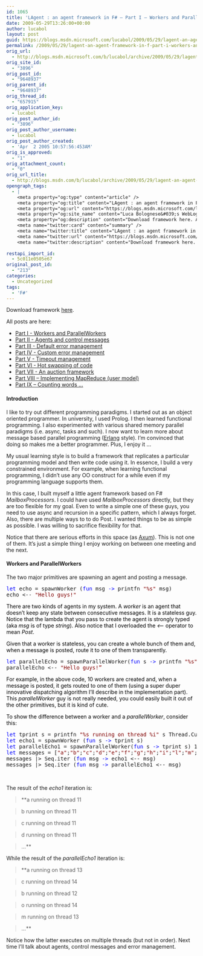 ```yaml
---
id: 1065
title: 'LAgent : an agent framework in F# – Part I – Workers and ParallelWorkers'
date: 2009-05-29T13:26:00+00:00
author: lucabol
layout: post
guid: https://blogs.msdn.microsoft.com/lucabol/2009/05/29/lagent-an-agent-framework-in-f-part-i-workers-and-parallelworkers/
permalink: /2009/05/29/lagent-an-agent-framework-in-f-part-i-workers-and-parallelworkers/
orig_url:
  - http://blogs.msdn.microsoft.com/b/lucabol/archive/2009/05/29/lagent-an-agent-framework-in-f-part-i-workers-and-parallelworkers.aspx
orig_site_id:
  - "3896"
orig_post_id:
  - "9648937"
orig_parent_id:
  - "9648937"
orig_thread_id:
  - "657915"
orig_application_key:
  - lucabol
orig_post_author_id:
  - "3896"
orig_post_author_username:
  - lucabol
orig_post_author_created:
  - 'Apr  2 2005 10:57:56:453AM'
orig_is_approved:
  - "1"
orig_attachment_count:
  - "0"
orig_url_title:
  - http://blogs.msdn.com/b/lucabol/archive/2009/05/29/lagent-an-agent-framework-in-f-part-i-workers-and-parallelworkers.aspx
opengraph_tags:
  - |
    <meta property="og:type" content="article" />
    <meta property="og:title" content="LAgent : an agent framework in F# &ndash; Part I &ndash; Workers and ParallelWorkers" />
    <meta property="og:url" content="https://blogs.msdn.microsoft.com/lucabol/2009/05/29/lagent-an-agent-framework-in-f-part-i-workers-and-parallelworkers/" />
    <meta property="og:site_name" content="Luca Bolognese&#039;s WebLog" />
    <meta property="og:description" content="Download framework here. All posts are here: Part I  - Workers and ParallelWorkers Part II  - Agents and control messages Part III  - Default error management Part IV  - Custom error management Part V  - Timeout management Part VI  - Hot swapping of code Part VII  - An auction framework Part VIII – Implementing MapReduce..." />
    <meta name="twitter:card" content="summary" />
    <meta name="twitter:title" content="LAgent : an agent framework in F# &ndash; Part I &ndash; Workers and ParallelWorkers" />
    <meta name="twitter:url" content="https://blogs.msdn.microsoft.com/lucabol/2009/05/29/lagent-an-agent-framework-in-f-part-i-workers-and-parallelworkers/" />
    <meta name="twitter:description" content="Download framework here. All posts are here: Part I  - Workers and ParallelWorkers Part II  - Agents and control messages Part III  - Default error management Part IV  - Custom error management Part V  - Timeout management Part VI  - Hot swapping of code Part VII  - An auction framework Part VIII – Implementing MapReduce..." />
    
restapi_import_id:
  - 5c011e0505e67
original_post_id:
  - "213"
categories:
  - Uncategorized
tags:
  - 'F#'
---
```

</p> 

Download framework [here](http://code.msdn.microsoft.com/LAgent).

All posts are here:

  * [Part I  - Workers and ParallelWorkers](http://blogs.msdn.com/lucabol/archive/2009/05/29/lagent-an-agent-framework-in-f-part-i-workers-and-parallelworkers.aspx) 
  * [Part II  - Agents and control messages](http://blogs.msdn.com/lucabol/archive/2009/06/05/lagent-an-agent-framework-in-f-part-ii-agents-and-control-messages.aspx) 
  * [Part III  - Default error management](http://blogs.msdn.com/lucabol/archive/2009/06/12/lagent-an-agent-framework-in-f-part-iii-default-error-management.aspx) 
  * [Part IV  - Custom error management](http://blogs.msdn.com/lucabol/archive/2009/06/19/lagent-an-agent-framework-in-f-part-iv-custom-error-management.aspx) 
  * [Part V  - Timeout management](http://blogs.msdn.com/lucabol/archive/2009/06/26/lagent-an-agent-framework-in-f-part-v-timeout-management.aspx) 
  * [Part VI  - Hot swapping of code](http://blogs.msdn.com/lucabol/archive/2009/07/03/lagent-an-agent-framework-in-f-part-vi-hot-swapping-of-code-and-something-silly.aspx) 
  * [Part VII  - An auction framework](http://blogs.msdn.com/lucabol/archive/2009/07/10/lagent-an-agent-framework-in-f-part-vii-an-auction-application.aspx) 
  * [Part VIII – Implementing MapReduce (user model)](http://blogs.msdn.com/lucabol/archive/2009/09/04/lagent-an-agent-framework-in-f-part-viii-implementing-mapreduce-user-model.aspx) 
  * [Part IX – Counting words …](http://blogs.msdn.com/lucabol/archive/2009/09/18/lagent-an-agent-framework-in-f-part-ix-counting-words.aspx) 





#### Introduction

I like to try out different programming paradigms. I started out as an object oriented programmer. In university, I used Prolog. I then learned functional programming. I also experimented with various shared memory parallel paradigms (i.e. async, tasks and such). I now want to learn more about message based parallel programming ([Erlang](http://www.amazon.com/Programming-Erlang-Software-Concurrent-World/dp/193435600X) style). I’m convinced that doing so makes me a better programmer. Plus, I enjoy it …

My usual learning style is to build a framework that replicates a particular programming model and then write code using it. In essence, I build a very constrained environment. For example, when learning functional programming, I didn’t use any OO construct for a while even if my programming language supports them.

In this case, I built myself a little agent framework based on F# _MailboxProcessors_. I could have used _MailboxProcessors_ directly, but they are too flexible for my goal. Even to write a simple one of these guys, you need to use async and recursion in a specific pattern, which I always forget. Also, there are multiple ways to to do Post. I wanted things to be as simple as possible. I was willing to sacrifice flexibility for that.

Notice that there are serious efforts in this space (as [Axum](http://blogs.msdn.com/maestroteam/)). This is not one of them. It’s just a simple thing I enjoy working on between one meeting and the next.

#### Workers and ParallelWorkers

The two major primitives are spawning an agent and posting a message.

<pre class="code"><span style="color:blue;">let </span>echo = spawnWorker (<span style="color:blue;">fun </span>msg <span style="color:blue;">-&gt; </span>printfn <span style="color:maroon;">"%s" </span>msg)
echo &lt;-- <span style="color:maroon;">"Hello guys!"</span></pre>

<span style="color:maroon;"><font color="#000000">There are two kinds of agents in my system. A <em>worker</em> is an agent that doesn’t keep any state between consecutive messages. It is a stateless guy. Notice that the lambda that you pass to create the agent is strongly typed (aka <em>msg</em> is of type <em>string</em>). Also notice that I overloaded the <em><—</em> operator to mean <em>Post</em>.</font></span>

<span style="color:maroon;"><font color="#000000">Given that a worker is stateless, you can create a whole bunch of them and, when a message is posted, route it to one of them transparently.</font></span>

<pre class="code"><span style="color:blue;">let </span>parallelEcho = spawnParallelWorker(<span style="color:blue;">fun </span>s <span style="color:blue;">-&gt; </span>printfn <span style="color:maroon;">"%s" </span>s) 10
parallelEcho &lt;-- <span style="color:maroon;">"Hello guys!”</span></pre>

<span style="color:maroon;"><font color="#000000">For example, in the above code, 10 workers are created and, when a message is posted, it gets routed to one of them (using a super duper innovative dispatching algorithm I’ll describe in the implementation part). This <em>parallelWorker</em> guy is not really needed, you could easily built it out of the other primitives, but it is kind of cute.</font></span>

<span style="color:maroon;"><font color="#000000">To show the difference between a worker and a <em>parallelWorker</em>, consider this:</font></span>

<pre class="code"><span style="color:blue;">let </span>tprint s = printfn <span style="color:maroon;">"%s running on thread %i" </span>s Thread.CurrentThread.ManagedThreadId
<span style="color:blue;">let </span>echo1 = spawnWorker (<span style="color:blue;">fun </span>s <span style="color:blue;">-&gt; </span>tprint s)
<span style="color:blue;">let </span>parallelEcho1 = spawnParallelWorker(<span style="color:blue;">fun </span>s <span style="color:blue;">-&gt; </span>tprint s) 10
<span style="color:blue;">let </span>messages = [<span style="color:maroon;">"a"</span>;<span style="color:maroon;">"b"</span>;<span style="color:maroon;">"c"</span>;<span style="color:maroon;">"d"</span>;<span style="color:maroon;">"e"</span>;<span style="color:maroon;">"f"</span>;<span style="color:maroon;">"g"</span>;<span style="color:maroon;">"h"</span>;<span style="color:maroon;">"i"</span>;<span style="color:maroon;">"l"</span>;<span style="color:maroon;">"m"</span>;<span style="color:maroon;">"n"</span>;<span style="color:maroon;">"o"</span>;<span style="color:maroon;">"p"</span>;<span style="color:maroon;">"q"</span>;<span style="color:maroon;">"r"</span>;<span style="color:maroon;">"s"</span>;<span style="color:maroon;">"t"</span>]
messages |&gt; Seq.iter (<span style="color:blue;">fun </span>msg <span style="color:blue;">-&gt; </span>echo1 &lt;-- msg)
messages |&gt; Seq.iter (<span style="color:blue;">fun </span>msg <span style="color:blue;">-&gt; </span>parallelEcho1 &lt;-- msg)</pre>

&#160;



The result of the _echo1_ iteration is:

> **a running on thread 11
        
>   
> b running on thread 11
        
>   
> c running on thread 11
        
>   
> d running on thread 11
        
>   
> …**

While the result of the _parallelEcho1_ iteration is:

> **a running on thread 13
        
>   
> c running on thread 14
        
>   
> b running on thread 12
        
>   
> o running on thread 14
        
>   
> m running on thread 13
        
>   
> …**

Notice how the latter executes on multiple threads (but not in order). Next time I’ll talk about agents, control messages and error management.